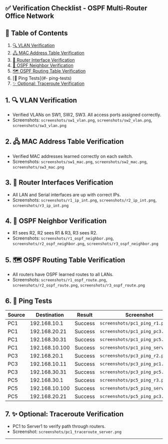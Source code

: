 ## ✅ Verification Checklist - OSPF Multi-Router Office Network

## 📑 Table of Contents

1. [🔍 VLAN Verification](#-vlan-verification)
2. [🖧 MAC Address Table Verification](#-mac-address-table-verification)
3. [🚦 Router Interface Verification](#-router-interface-verification)
4. [🤝 OSPF Neighbor Verification](#-opsf-neighbor-verification)
5. [🗺️ OSPF Routing Table Verification](#-ospf-routing-table-verification)
6. [📶 Ping Tests](#- ping-tests)
7. [✨ Optional: Traceroute Verification](#-optional:-traceroute-verification)


## 1. 🔍 VLAN Verification
- Verified VLANs on SW1, SW2, SW3. All access ports assigned correctly.
- Screenshots: `screenshots/sw1_vlan.png`, `screenshots/sw2_vlan.png`, `screenshots/sw3_vlan.png`

## 2. 🖧 MAC Address Table Verification
- Verified MAC addresses learned correctly on each switch.
- Screenshots: `screenshots/sw1_mac.png`, `screenshots/sw2_mac.png`, `screenshots/sw3_mac.png`

## 3. 🚦 Router Interfaces Verification
- All LAN and Serial interfaces are up with correct IPs.
- Screenshots: `screenshots/r1_ip_int.png`, `screenshots/r2_ip_int.png`, `screenshots/r3_ip_int.png`

## 4. 🤝 OSPF Neighbor Verification
- R1 sees R2, R2 sees R1 & R3, R3 sees R2.
- Screenshots: `screenshots/r1_ospf_neighbor.png`, `screenshots/r2_ospf_neighbor.png`, `screenshots/r3_ospf_neighbor.png`

## 5. 🗺️ OSPF Routing Table Verification
- All routers have OSPF learned routes to all LANs.
- Screenshots: `screenshots/r1_ospf_route.png`, `screenshots/r2_ospf_route.png`, `screenshots/r3_ospf_route.png`

## 6. 📶 Ping Tests

| Source | Destination | Result | Screenshot |
|--------|------------|--------|------------|
| PC1    | 192.168.10.1 | Success | `screenshots/pc1_ping_r1.png` |
| PC1    | 192.168.20.21 | Success | `screenshots/pc1_ping_pc3.png` |
| PC1    | 192.168.30.31 | Success | `screenshots/pc1_ping_pc5.png` |
| PC1    | 192.168.10.100 | Success | `screenshots/pc1_ping_server.png` |
| PC3    | 192.168.20.1 | Success | `screenshots/pc3_ping_r2.png` |
| PC3    | 192.168.10.11 | Success | `screenshots/pc3_ping_pc1.png` |
| PC3    | 192.168.30.31 | Success | `screenshots/pc3_ping_pc5.png` |
| PC5    | 192.168.30.1 | Success | `screenshots/pc5_ping_r3.png` |
| PC5    | 192.168.10.100 | Success | `screenshots/pc5_ping_server.png` |
| PC5    | 192.168.20.21 | Success | `screenshots/pc5_ping_pc3.png` |

## 7. ✨ Optional: Traceroute Verification
- PC1 to Server1 to verify path through routers.
- Screenshot: `screenshots/pc1_traceroute_server.png`

---
